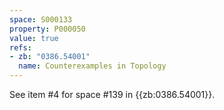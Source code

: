 ```yaml
---
space: S000133
property: P000050
value: true
refs:
- zb: "0386.54001"
  name: Counterexamples in Topology
---
```


See item #4 for space #139 in {{zb:0386.54001}}.
